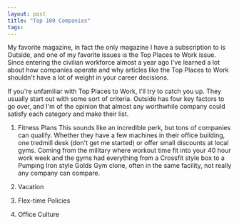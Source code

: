 ```yaml
---
layout: post
title: "Top 100 Companies"
tags:
---
```


My favorite magazine, in fact the only magazine I have a subscription to is Outside, and one of my favorite issues is the Top Places to Work issue. Since entering the civilian workforce almost a year ago I've learned a lot about how companies operate and why articles like the Top Places to Work shouldn't have a lot of weight in your career decisions. 

If you're unfamiliar with Top Places to Work, I'll try to catch you up. They usually start out with some sort of criteria. Outside has four key factors to go over, and I'm of the opinion that almost any worthwhile company could satisfy each category and make their list. 

1.  Fitness Plans
This sounds like an incredible perk, but tons of companies can qualify. Whether they have a few machines in their office building, one tredmill desk (don't get me started) or offer small discounts at local gyms. Coming from the military where workout time fit into your 40 hour work week and the gyms had everything from a Crossfit style box to a Pumping Iron style Golds Gym clone, often in the same facility, not really any company can compare. 

2.  Vacation
3.  Flex-time Policies
4.  Office Culture